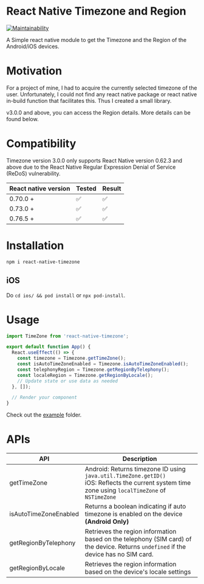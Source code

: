 # React Native Timezone and Region

[![Maintainability](https://api.codeclimate.com/v1/badges/3713253a365fe6a55615/maintainability)](https://codeclimate.com/github/samitha9125/react-native-timezone/maintainability)

A Simple react native module to get the Timezone and the Region of the Android/iOS devices.

# Motivation

For a project of mine, I had to acquire the currently selected timezone of the user. Unfortunately, I could not find any react native package or react native in-build function that facilitates this. Thus I created a small library.

v3.0.0 and above, you can access the Region details. More details can be found below.

# Compatibility

Timezone version 3.0.0 only supports React Native version 0.62.3 and above due to the React Native Regular Expression Denial of Service (ReDoS) vulnerability.

| React native version | Tested | Result |
| -------------------- | ------ | ------ |
| 0.70.0 +             | ✅     | ✅     |
| 0.73.0 +             | ✅     | ✅     |
| 0.76.5 +             | ✅     | ✅     |

# Installation

`npm i react-native-timezone`

## iOS

Do `cd ios/ && pod install` or `npx pod-install`.

# Usage

```javascript
import TimeZone from 'react-native-timezone';

export default function App() {
  React.useEffect(() => {
    const timezone = Timezone.getTimeZone();
    const isAutoTimeZoneEnabled = Timezone.isAutoTimeZoneEnabled();
    const telephonyRegion = Timezone.getRegionByTelephony();
    const localeRegion = Timezone.getRegionByLocale();
    // Update state or use data as needed
  }, []);

  // Render your component
}
```

Check out the [example](https://github.com/samitha9125/react-native-timezone/tree/master/example) folder.

# APIs

| API                   | Description                                                                                                                                         |
| --------------------- | --------------------------------------------------------------------------------------------------------------------------------------------------- |
| getTimeZone           | Android: Returns timezone ID using `java.util.TimeZone.getID()`<br>iOS: Reflects the current system time zone using `localTimeZone` of `NSTimeZone` |
| isAutoTimeZoneEnabled | Returns a boolean indicating if auto timezone is enabled on the device **(Android Only)**                                                           |
| getRegionByTelephony  | Retrieves the region information based on the telephony (SIM card) of the device. Returns `undefined` if the device has no SIM card.                |
| getRegionByLocale     | Retrieves the region information based on the device's locale settings                                                                              |
